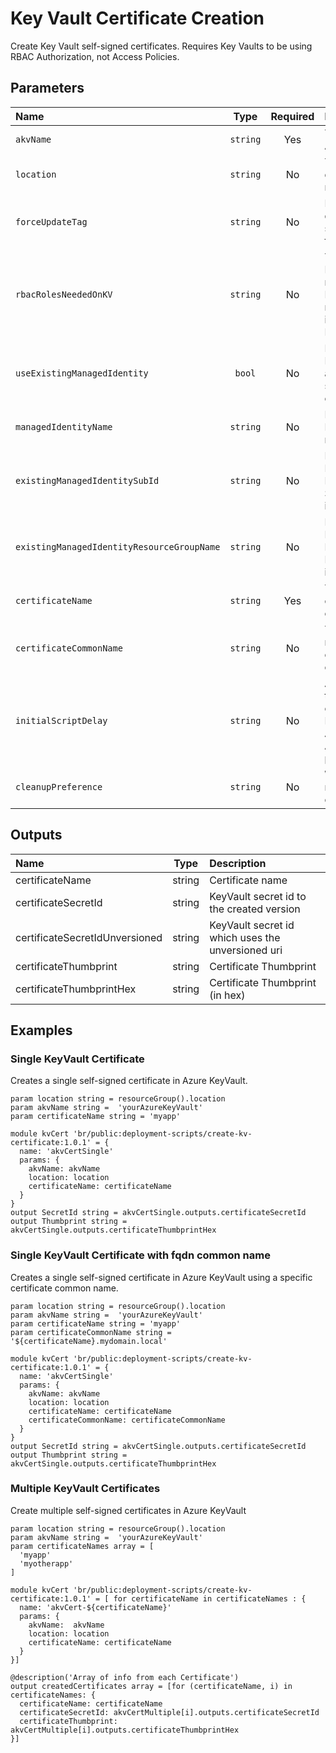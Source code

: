 # Key Vault Certificate Creation

Create Key Vault self-signed certificates. Requires Key Vaults to be using RBAC Authorization, not Access Policies.

## Parameters

| Name                                       | Type     | Required | Description                                                                                                   |
| :----------------------------------------- | :------: | :------: | :------------------------------------------------------------------------------------------------------------ |
| `akvName`                                  | `string` | Yes      | The name of the Azure Key Vault                                                                               |
| `location`                                 | `string` | No       | The location to deploy the resources to                                                                       |
| `forceUpdateTag`                           | `string` | No       | How the deployment script should be forced to execute                                                         |
| `rbacRolesNeededOnKV`                      | `string` | No       | The RoleDefinitionId required for the DeploymentScript resource to interact with KeyVault                     |
| `useExistingManagedIdentity`               | `bool`   | No       | Does the Managed Identity already exists, or should be created                                                |
| `managedIdentityName`                      | `string` | No       | Name of the Managed Identity resource                                                                         |
| `existingManagedIdentitySubId`             | `string` | No       | For an existing Managed Identity, the Subscription Id it is located in                                        |
| `existingManagedIdentityResourceGroupName` | `string` | No       | For an existing Managed Identity, the Resource Group it is located in                                         |
| `certificateName`                          | `string` | Yes      | The name of the certificate to create                                                                         |
| `certificateCommonName`                    | `string` | No       | The common name of the certificate to create                                                                  |
| `initialScriptDelay`                       | `string` | No       | A delay before the script import operation starts. Primarily to allow Azure AAD Role Assignments to propagate |
| `cleanupPreference`                        | `string` | No       | When the script resource is cleaned up                                                                        |

## Outputs

| Name                           | Type   | Description                                       |
| :----------------------------- | :----: | :------------------------------------------------ |
| certificateName                | string | Certificate name                                  |
| certificateSecretId            | string | KeyVault secret id to the created version         |
| certificateSecretIdUnversioned | string | KeyVault secret id which uses the unversioned uri |
| certificateThumbprint          | string | Certificate Thumbprint                            |
| certificateThumbprintHex       | string | Certificate Thumbprint (in hex)                   |

## Examples

### Single KeyVault Certificate

Creates a single self-signed certificate in Azure KeyVault.

```bicep
param location string = resourceGroup().location
param akvName string =  'yourAzureKeyVault'
param certificateName string = 'myapp'

module kvCert 'br/public:deployment-scripts/create-kv-certificate:1.0.1' = {
  name: 'akvCertSingle'
  params: {
    akvName: akvName
    location: location
    certificateName: certificateName
  }
}
output SecretId string = akvCertSingle.outputs.certificateSecretId
output Thumbprint string = akvCertSingle.outputs.certificateThumbprintHex

```

### Single KeyVault Certificate with fqdn common name

Creates a single self-signed certificate in Azure KeyVault using a specific certificate common name.

```bicep
param location string = resourceGroup().location
param akvName string =  'yourAzureKeyVault'
param certificateName string = 'myapp'
param certificateCommonName string = '${certificateName}.mydomain.local'

module kvCert 'br/public:deployment-scripts/create-kv-certificate:1.0.1' = {
  name: 'akvCertSingle'
  params: {
    akvName: akvName
    location: location
    certificateName: certificateName
    certificateCommonName: certificateCommonName
  }
}
output SecretId string = akvCertSingle.outputs.certificateSecretId
output Thumbprint string = akvCertSingle.outputs.certificateThumbprintHex

```

### Multiple KeyVault Certificates

Create multiple self-signed certificates in Azure KeyVault

```bicep
param location string = resourceGroup().location
param akvName string =  'yourAzureKeyVault'
param certificateNames array = [
  'myapp'
  'myotherapp'
]

module kvCert 'br/public:deployment-scripts/create-kv-certificate:1.0.1' = [ for certificateName in certificateNames : {
  name: 'akvCert-${certificateName}'
  params: {
    akvName:  akvName
    location: location
    certificateName: certificateName
  }
}]

@description('Array of info from each Certificate')
output createdCertificates array = [for (certificateName, i) in certificateNames: {
  certificateName: certificateName
  certificateSecretId: akvCertMultiple[i].outputs.certificateSecretId
  certificateThumbprint: akvCertMultiple[i].outputs.certificateThumbprintHex
}]
```